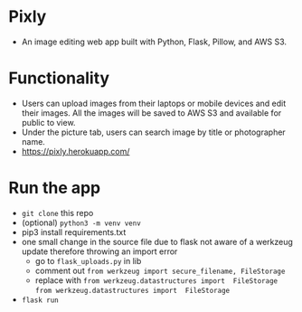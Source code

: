 # Pixly

- An image editing web app built with Python, Flask, Pillow, and AWS S3.

# Functionality

- Users can upload images from their laptops or mobile devices and edit their images. All the images will be saved to AWS S3 and available for public to view. 
- Under the picture tab, users can search image by title or photographer name.
- https://pixly.herokuapp.com/

# Run the app

- `git clone` this repo
-  (optional) `python3 -m venv venv`
- pip3 install requirements.txt
- one small change in the source file due to flask not aware of a werkzeug update therefore throwing an import error
  - go to `flask_uploads.py` in lib
  - comment out `from werkzeug import secure_filename, FileStorage`
  - replace with 
  `from werkzeug.datastructures import  FileStorage`
  `from werkzeug.datastructures import  FileStorage`
 - `flask run`
